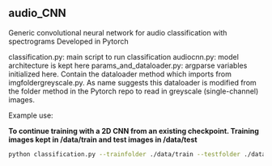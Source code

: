 ## audio_CNN

Generic convolutional neural network for audio classification with spectrograms
Developed in Pytorch

classification.py: main script to run classification
audiocnn.py: model architecture is kept here
params_and_dataloader.py: argparse variables initialized here. Contain the dataloader method which imports from imgfoldergreyscale.py. As name suggests this dataloader is modified from the folder method in the Pytorch repo to read in greyscale (single-channel) images.

Example use:  

**To continue training with a 2D CNN from an existing checkpoint. Training images kept in /data/train and test images in /data/test**
```bash
python classification.py --trainfolder ./data/train --testfolder ./data/test --outfolder 2d --orientation 2D --l1channels 18 --l2channels 36 --l3channels 72 --num_epochs 31 --kernelsize 11 --cnn ./2d/2017-12-07_13-31-05_cnn_epoch20.pth
```
